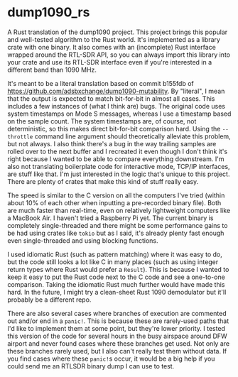 # dump1090_rs
A Rust translation of the dump1090 project.  This project brings this popular and well-tested algorithm to the Rust world.  It's implemented as a library crate with one binary.  It also comes with an (incomplete) Rust interface wrapped around the RTL-SDR API, so you can always import this library into your crate and use its RTL-SDR interface even if you're interested in a different band than 1090 MHz.

It's meant to be a literal translation based on commit b155fdb of https://github.com/adsbxchange/dump1090-mutability.  By "literal", I mean that the output is expected to match bit-for-bit in almost all cases.  This includes a few instances of (what I think are) bugs.  The original code uses system timestamps on Mode S messages, whereas I use a timestamp based on the sample count.  The system timestamps are, of course, not deterministic, so this makes direct bit-for-bit comparison hard.  Using the `--throttle` command line argument should theoretically alleviate this problem, but not always.  I also think there's a bug in the way trailing samples are rolled over to the next buffer and I recreated it even though I don't think it's right because I wanted to be able to compare everything downstream.  I'm also not translating boilerplate code for interactive mode, TCP/IP interfaces, are stuff like that.  I'm just interested in the logic that's unique to this project.  There are plenty of crates that make this kind of stuff really easy.

The speed is similar to the C version on all the computers I've tried (within about 10% of each other when inputting a pre-recorded binary file).  Both are much faster than real-time, even on relatively lightweight computers like a MacBook Air.  I haven't tried a Raspberry Pi yet.  The current binary is completely single-threaded and there might be some performance gains to be had using crates like `tokio` but as I said, it's already plenty fast enough even single-threaded and using blocking functions.

I used idiomatic Rust (such as pattern matching) where it was easy to do, but the code still looks a lot like C in many places (such as using integer return types where Rust would prefer a `Result`).  This is because I wanted to keep it easy to put the Rust code next to the C code and see a one-to-one comparison.  Taking the idiomatic Rust much further would have made this hard.  In the future, I might try a clean-sheet Rust 1090 demodulator but it'll probably be a different repo.

There are also several cases where branches of execution are commented out and/or end in a `panic!`.  This is because these are rarely-used paths that I'd like to implement them at some point, but they're lower priority.  I tested this version of the code for several hours in the busy airspace around DFW airport and never found cases where these branches get used.  Not only are these branches rarely used, but I also can't really test them without data.  If you find cases where these `panic!`s occur, it would be a big help if you could send me an RTLSDR binary dump I can use to test.
